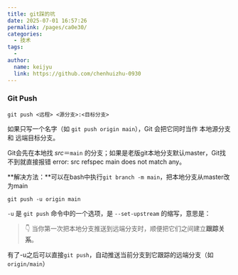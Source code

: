 ```yaml
---
title: git踩的坑
date: 2025-07-01 16:57:26
permalink: /pages/ca0e30/
categories:
  - 技术
tags:
  - 
author: 
  name: keijyu
  link: https://github.com/chenhuizhu-0930
---
```

### Git Push

```
git push <远程> <源分支>:<目标分支>
```

如果只写一个名字（如 `git push origin main`），Git 会把它同时当作 本地源分支 和 远端目标分支。

Git会先在本地找 *src*＝`main` 的分支；如果是老版git本地分支默认master，Git找不到就直接报错 error: src refspec main does not match any。

**解决方法：**可以在bash中执行`git branch -m main`，把本地分支从master改为main

```
git push -u origin main
```

`-u` 是 `git push` 命令中的一个选项，是 `--set-upstream` 的缩写，意思是：

> 👇 当你第一次把本地分支推送到远端分支时，顺便把它们之间建立**跟踪关系**。

有了-u之后可以直接`git push`，自动推送当前分支到它跟踪的远端分支（如 `origin/main`）